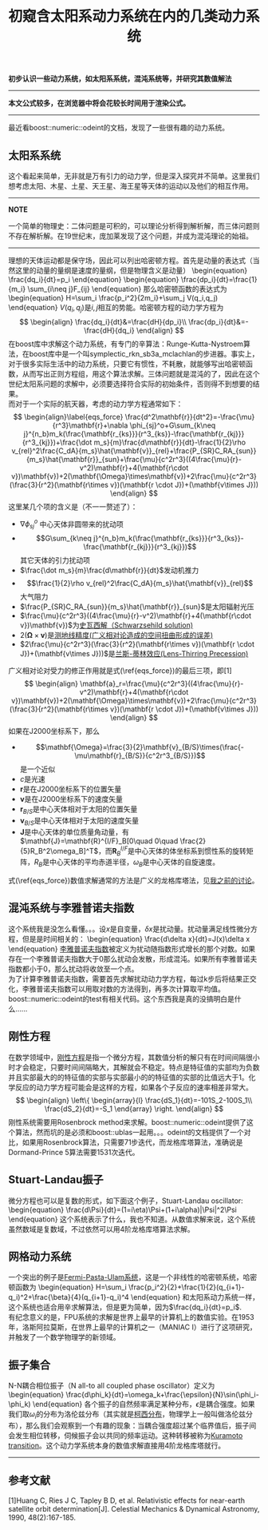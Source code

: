 ﻿---
title: 初窥含太阳系动力系统在内的几类动力系统
categories:
- Dynamics
tags:
- 天文 
- 动力学
- 数值算法
- boost
updated: 2018-4-13 
---
<script type="text/x-mathjax-config">
  		MathJax.Hub.Config({
            tex2jax: {
                inlineMath: [['$','$'], ['\\(','\\)']]
            },
  			TeX: { 
                equationNumbers: {  
                    autoNumber: "AMS"  
                },
     		    extensions: ["AMSmath.js"]
            },
            CommonHTML: { 
                linebreaks: { 
                    automatic: true 
                } 
            },
            "HTML-CSS": { 
                linebreaks: { 
                    automatic: true 
                } 
            },
            SVG: { 
                linebreaks: { 
                    automatic: true 
                } 
            }
  		});
		</script>

 <script type="text/javascript" src="https://cdn.bootcss.com/mathjax/2.7.3/MathJax.js?config=TeX-AMS-MML_HTMLorMML"></script>
**初步认识一些动力系统，如太阳系系统，混沌系统等，并研究其数值解法**

---
**本文公式较多，在浏览器中将会花较长时间用于渲染公式。**  
  
--- 
最近看boost::numeric::odeint的文档，发现了一些很有趣的动力系统。
## 太阳系系统
这个看起来简单，无非就是万有引力的动力学，但是深入探究并不简单。这里我们想考虑太阳、木星、土星、天王星、海王星等天体的运动以及他们的相互作用。  

---  
**NOTE**  
  
一个简单的物理史：二体问题是可积的，可以理论分析得到解析解，而三体问题则不存在解析解。在19世纪末，庞加莱发现了这个问题，并成为混沌理论的始祖。
  
---
理想的天体运动都是保守场，因此可以列出哈密顿方程。首先是动量的表达式（当然这里的动量的量纲是速度的量纲，但是物理含义是动量）
\begin{equation}
\frac{dq_i}{dt}=p_i
\end{equation}
\begin{equation}
\frac{dp_i}{dt}=\frac{1}{m_i} \sum_{i\neq j}F_{ij}
\end{equation}
那么哈密顿函数的表达式为
\begin{equation}
H=\sum_i \frac{p_i^2}{2m_i}+\sum_j V(q_i,q_j)
\end{equation}
$V(q_i,q_j)$是$i,j$相互的势能。哈密顿方程的动力学方程为
$$
\begin{align}
\frac{dq_i}{dt}&=\frac{dH}{dp_i}\\
\frac{dp_i}{dt}&=-\frac{dH}{dq_i}
\end{align}
$$
在boost库中求解这个动力系统，有专门的辛算法：Runge-Kutta-Nystroem算法，在boost库中是一个叫symplectic_rkn_sb3a_mclachlan的步进器。事实上，对于很多实际生活中的动力系统，只要它有惯性，不耗散，就能够写出哈密顿函数，从而写出正则方程组，用这个算法求解。三体问题就是混沌的了，因此在这个世纪太阳系问题的求解中，必须要选择符合实际的初始条件，否则得不到想要的结果。  
而对于一个实际的航天器，考虑的动力学方程通常如下：
$$
\begin{align}\label{eqs_force}
\frac{d^2\mathbf{r}}{dt^2}=-\frac{\mu}{r^3}\mathbf{r}+\nabla \phi_{sj}^o+G\sum_{k\neq j}^{n_b}m_k(\frac{\mathbf{r_{ks}}}{r^3_{ks}}-\frac{\mathbf{r_{kj}}}{r^3_{kj}})+\frac{\dot m_s}{m}\frac{d\mathbf{r}}{dt}-\frac{1}{2}\rho v_{rel}^2\frac{C_dA}{m_s}\hat{\mathbf{v}}_{rel}+\frac{P_{SR}C_RA_{sun}}{m_s}\hat{\mathbf{r}}_{sun}+\frac{\mu}{c^2r^3}((4\frac{\mu}{r}-v^2)\mathbf{r}+4(\mathbf{r\cdot v})\mathbf{v})+2(\mathbf{\Omega}\times\mathbf{v})+2\frac{\mu}{c^2r^3}(\frac{3}{r^2}(\mathbf{r\times v})(\mathbf{r \cdot J})+(\mathbf{v\times J}))
\end{align}
$$
这里某几个项的含义是（不一一赘述了）：
* $\nabla \phi_{sj}^o$ 中心天体非圆带来的扰动项
* $$G\sum_{k\neq j}^{n_b}m_k(\frac{\mathbf{r_{ks}}}{r^3_{ks}}-\frac{\mathbf{r_{kj}}}{r^3_{kj}})$$其它天体的引力扰动项
* $\frac{\dot m_s}{m}\frac{d\mathbf{r}}{dt}$发动机推力
* $$\frac{1}{2}\rho v_{rel}^2\frac{C_dA}{m_s}\hat{\mathbf{v}}_{rel}$$大气阻力
* $\frac{P_{SR}C_RA_{sun}}{m_s}\hat{\mathbf{r}}_{sun}$是太阳辐射光压
* $\frac{\mu}{c^2r^3}((4\frac{\mu}{r}-v^2)\mathbf{r}+4(\mathbf{r\cdot v})\mathbf{v})$为[史瓦西解（Schwarzsehild solution)](https://en.wikipedia.org/wiki/Schwarzschild_metric)
* $2(\mathbf{\Omega}\times\mathbf{v})$是[测地线精度(广义相对论造成的空间扭曲形成的误差)](https://en.wikipedia.org/wiki/Geodetic_effect)
* $2\frac{\mu}{c^2r^3}(\frac{3}{r^2}(\mathbf{r\times v})(\mathbf{r \cdot J})+(\mathbf{v\times J}))$是[兰斯-蒂林效应(Lens-Thirring Precession)](https://en.wikipedia.org/wiki/Lense%E2%80%93Thirring_precession)  
  
广义相对论对受力的修正作用就是式(\ref{eqs_force})的最后三项，即[1]
$$
\begin{align}
\mathbf{a}_r=\frac{\mu}{c^2r^3}((4\frac{\mu}{r}-v^2)\mathbf{r}+4(\mathbf{r\cdot v})\mathbf{v})+2(\mathbf{\Omega}\times\mathbf{v})+2\frac{\mu}{c^2r^3}(\frac{3}{r^2}(\mathbf{r\times v})(\mathbf{r \cdot J})+(\mathbf{v\times J}))
\end{align}
$$
如果在J2000坐标系下，那么
* $$\mathbf{\Omega}=\frac{3}{2}\mathbf{v}_{B/S}\times(\frac{-\mu\mathbf{r}_{B/S}}{c^2r^3_{B/S}})$$是一个近似
* $c$是光速
* $\mathbf{r}$是在J2000坐标系下的位置矢量
* $\mathbf{v}$是在J2000坐标系下的速度矢量
* $\mathbf{r}_{B/S}$是中心天体相对于太阳的位置矢量
* $\mathbf{v}_{B/S}$是中心天体相对于太阳的速度矢量
* $\mathbf{J}$是中心天体的单位质量角动量，有$\mathbf{J}=\mathbf{R}^{I/F}_B[0\quad 0\quad \frac{2}{5}R_B^2\omega_B]^T$，而$\mathbf{R}^{I/F}_B$是中心天体的体坐标系到惯性系的旋转矩阵，$R_B$是中心天体的平均赤道半径，$\omega_B$是中心天体的自旋速度。


式(\ref{eqs_force})数值求解通常的方法是广义的龙格库塔法，见[我之前的讨论](https://scienceasdf.github.io/programming/2017/03/27/rigidBody/)。
  
## 混沌系统与李雅普诺夫指数
这个系统我是没怎么看懂。。。设$x$是自变量，$\delta x$是扰动量。扰动量满足线性微分方程，但是是时间相关的：
\begin{equation}
\frac{d\delta x}{dt}=J(x)\delta x
\end{equation}
[李雅普诺夫指数](https://en.wikipedia.org/wiki/Lyapunov_exponent)被定义为扰动随指数形式增长的那个对数。如果存在一个李雅普诺夫指数大于0那么扰动会发散，形成混沌。如果所有李雅普诺夫指数都小于0，那么扰动将收敛至一个点。  
为了计算李雅普诺夫指数，需要首先求解扰动动力学方程，每过k步后将结果正交化，李雅普诺夫指数可以用取对数的方法得到，再多次计算取平均值。boost::numeric::odeint的test有相关代码。这个东西我是真的没搞明白是什么……

## 刚性方程
在数学领域中，[刚性方程](https://en.wikipedia.org/wiki/Stiff_equation)是指一个微分方程，其数值分析的解只有在时间间隔很小时才会稳定，只要时间间隔略大，其解就会不稳定。特点是特征值的实部均为负数并且实部最大的的特征值的实部与实部最小的的特征值的实部的比值远大于1。化学反应的动力学方程可能会是这样的方程，如果各个子反应的速率相差非常大。
$$
\begin{align}
\left\{
    \begin{array}{l}
    \frac{dS_1}{dt}=-101S_2-100S_1\\
    \frac{dS_2}{dt}=-S_1 
    \end{array}
\right.
\end{align}
$$
刚性系统需要用Rosenbrock method来求解。boost::numeric::odeint提供了这个算法，然而坑的是必须和boost::ublas一起用。。。odeint的文档提供了一个对比，如果用Rosenbrock算法，只需要71步迭代，而龙格库塔算法，准确说是Dormand-Prince 5算法需要1531次迭代。

## Stuart-Landau振子
微分方程也可以是复数的形式，如下面这个例子，Stuart-Landau oscillator:
\begin{equation}
\frac{d\Psi}{dt}=(1=i\eta)\Psi+(1+i\alpha)|\Psi|^2\Psi 
\end{equation}
这个系统表示了什么，我也不知道。从数值求解来说，这个系统虽然数域是复数域，不过依然可以用4阶龙格库塔算法求解。

## 网格动力系统
一个突出的例子是[Fermi-Pasta-Ulam系统](https://en.wikipedia.org/wiki/Fermi%E2%80%93Pasta%E2%80%93Ulam%E2%80%93Tsingou_problem)，这是一个非线性的哈密顿系统，哈密顿函数为
\begin{equation}
H=\sum_i \frac{p_i^2}{2}+\frac{1}{2}(q_{i+1}-q_i)^2+\frac{\beta}{4}(q_{i+1}-q_i)^4
\end{equation}
和太阳系动力系统一样，这个系统也适合用辛求解算法，但是更为简单，因为$\frac{dq_i}{dt}=p_i$.  
有纪念意义的是，FPU系统的求解是世界上最早的计算机上的数值实验。在1953年，洛斯阿拉莫斯，在世界上最早的计算机之一（MANIAC I）进行了这项研究，并触发了一个数学物理学的新领域。

## 振子集合
N-N耦合相位振子（N all-to all coupled phase oscillator）定义为
\begin{equation}
\frac{d\phi_k}{dt}=\omega_k+\frac{\epsilon}{N}\sin(\phi_i-\phi_k)
\end{equation}
各个振子的自然频率满足某种分布，$\epsilon$是耦合强度。如果我们取$\omega_i$的分布为洛伦兹分布（其实就是[柯西分布](https://en.wikipedia.org/wiki/Cauchy_distribution)，物理学上一般叫做洛伦兹分布），那么我们会观察到一个有趣的现象：当耦合强度超过某个临界值后，振子间会发生相位转移，伺候振子会以共同的频率运动。这种转移被称为[Kuramoto transition](https://en.wikipedia.org/wiki/Kuramoto_model)。这个动力学系统本身的数值求解直接用4阶龙格库塔就行。  

---  
## 参考文献
[1]Huang C, Ries J C, Tapley B D, et al. Relativistic effects for near-earth satellite orbit determination[J]. Celestial Mechanics & Dynamical Astronomy, 1990, 48(2):167-185.